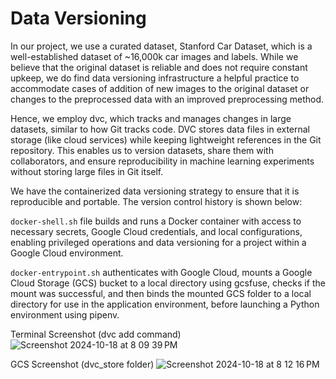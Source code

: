 # Data Versioning 

In our project, we use a curated dataset, Stanford Car Dataset, which is a well-established dataset of ~16,000k car images and labels. While we believe that the original dataset is reliable and does not require constant upkeep, we do find data versioning infrastructure a helpful practice to accommodate cases of addition of new images to the original dataset or changes to the preprocessed data with an improved preprocessing method.

Hence, we employ dvc, which tracks and manages changes in large datasets, similar to how Git tracks code. DVC stores data files in external storage (like cloud services) while keeping lightweight references in the Git repository. This enables us to version datasets, share them with collaborators, and ensure reproducibility in machine learning experiments without storing large files in Git itself.

We have the containerized data versioning strategy to ensure that it is reproducible and portable. The version control history is shown below:

`docker-shell.sh` file builds and runs a Docker container with access to necessary secrets, Google Cloud credentials, and local configurations, enabling privileged operations and data versioning for a project within a Google Cloud environment.

`docker-entrypoint.sh` authenticates with Google Cloud, mounts a Google Cloud Storage (GCS) bucket to a local directory using gcsfuse, checks if the mount was successful, and then binds the mounted GCS folder to a local directory for use in the application environment, before launching a Python environment using pipenv.

Terminal Screenshot (dvc add command)
![Screenshot 2024-10-18 at 8 09 39 PM](https://github.com/user-attachments/assets/f259ba96-d874-4b2b-803e-121d42fb4323)

GCS Screenshot (dvc_store folder)
![Screenshot 2024-10-18 at 8 12 16 PM](https://github.com/user-attachments/assets/052ddc0b-9b54-438c-86ef-5c76be18ef60)
